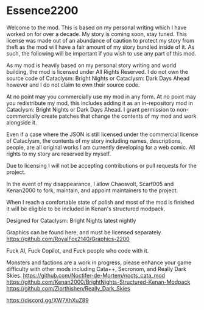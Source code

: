 # Essence2200

Welcome to the mod. This is based on my personal writing which I have worked on for over a decade. My story is coming soon, stay tuned. This license was made out of an abundance of caution to protect my story from theft as the mod will have a fair amount of my story bundled inside of it. As such, the following will be important if you wish to use any part of this mod.

As my mod is heavily based on my personal story writing and world building, the mod is licensed under All Rights Reserved. I do not own the source code of Cataclysm: Bright Nights or Cataclysm: Dark Days Ahead however and I do not claim to own their source code.

At no point may you commercially use my mod in any form. At no point may you redistribute my mod, this includes adding it as an in-repository mod in Cataclysm: Bright Nights or Dark Days Ahead. I grant  permission to non-commercially create patches that change the contents of my mod and work alongside it.

Even if a case where the JSON is still licensed under the commercial license of Cataclysm, the contents of my story including names, descriptions, people, are all original works I am currently developing for a web comic. All rights to my story are reserved by myself.

Due to licensing I will not be accepting contributions or pull requests for the project.

In the event of my disappearance, I allow Chaosvolt, Scarf005 and Kenan2000 to fork, maintain, and appoint maintainers to the project.

When I reach a comfortable state of polish and most of the mod is finished it will be eligible to be included in Kenan's structured modpack.

Designed for Cataclysm: Bright Nights latest nightly

Graphics can be found here, and must be licensed separately. https://github.com/RoyalFox2140/Graphics-2200

Fuck AI, Fuck Copilot, and Fuck people who code with it.

Monsters and factions are a work in progress, please enhance your game difficulty with other mods including Cata++, Secronom, and Really Dark Skies.
https://github.com/Noctifer-de-Mortem/nocts_cata_mod
https://github.com/Kenan2000/BrightNights-Structured-Kenan-Modpack
https://github.com/Zlorthishen/Really_Dark_Skies

https://discord.gg/XW7XhXuZ89
